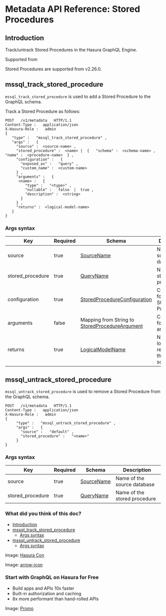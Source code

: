 # Metadata API Reference: Stored Procedures

## Introduction​

Track/untrack Stored Procedures in the Hasura GraphQL Engine.

Supported from

Stored Procedures are supported from v2.26.0.

## mssql_track_stored_procedure​

 `mssql_track_stored_procedure` is used to add a Stored Procedure to the GraphQL schema.

Track a Stored Procedure as follows:

```
POST   /v1/metadata   HTTP/1.1
Content-Type :   application/json
X-Hasura-Role :   admin
{
   "type" :   "mssql_track_stored_procedure" ,
   "args" :   {
     "source" :  <source-name> ,
     "stored_procedure" :  <name> |  {   "schema" :  <schema-name> ,   "name" :  <procedure-name>  } ,
     "configuration" :   {
       "exposed_as" :   "query" ,
       "custom_name" :  <custom-name>
     } ,
     "arguments" :   {
      <name> :   {
         "type" :   "<type>" ,
         "nullable" :   false  |  true ,
         "description" :  <string>
       }
     } ,
     "returns" :  <logical-model-name>
   }
}
```

### Args syntax​

| Key | Required | Schema | Description |
|---|---|---|---|
| source | true | [ SourceName ](https://hasura.io/docs/latest/api-reference/syntax-defs/#sourcename) | Name of the source database |
| stored_procedure | true | [ QueryName ](https://hasura.io/docs/latest/api-reference/syntax-defs/#queryname) | Name of the stored procedure |
| configuration | true | [ StoredProcedureConfiguration ](https://hasura.io/docs/latest/api-reference/syntax-defs/#stored-procedure-configuration) | Configuration for the Stored Procedure |
| arguments | false | Mapping from String to[ StoredProcedureArgument ](https://hasura.io/docs/latest/api-reference/syntax-defs/#stored-procedure-argument) | Configuration for each argument |
| returns | true | [ LogicalModelName ](https://hasura.io/docs/latest/api-reference/syntax-defs/#logicalmodelname) | Name of the logical model representing the resulting schema |


## mssql_untrack_stored_procedure​

 `mssql_untrack_stored_procedure` is used to remove a Stored Procedure from the GraphQL schema.

```
POST   /v1/metadata   HTTP/1.1
Content-Type :   application/json
X-Hasura-Role :   admin
{
     "type" :   "mssql_untrack_stored_procedure" ,
     "args" :   {
       "source" :   "default" ,
       "stored_procedure" :   "<name>"
     }
}
```

### Args syntax​

| Key | Required | Schema | Description |
|---|---|---|---|
| source | true | [ SourceName ](https://hasura.io/docs/latest/api-reference/syntax-defs/#sourcename) | Name of the source database |
| stored_procedure | true | [ QueryName ](https://hasura.io/docs/latest/api-reference/syntax-defs/#queryname) | Name of the stored procedure |


### What did you think of this doc?

- [ Introduction ](https://hasura.io/docs/latest/api-reference/metadata-api/stored-procedures/#introduction)
- [ mssql_track_stored_procedure ](https://hasura.io/docs/latest/api-reference/metadata-api/stored-procedures/#metadata-mssql-track-stored-procedure)
    - [ Args syntax ](https://hasura.io/docs/latest/api-reference/metadata-api/stored-procedures/#metadata-mssql-track-stored-procedure-syntax)
- [ mssql_untrack_stored_procedure ](https://hasura.io/docs/latest/api-reference/metadata-api/stored-procedures/#metadata-mssql-untrack-stored-procedure)
    - [ Args syntax ](https://hasura.io/docs/latest/api-reference/metadata-api/stored-procedures/#metadata-pg-untrack-stored-procedure-syntax)


Image: [ Hasura Con ](https://res.cloudinary.com/dh8fp23nd/image/upload/v1686154570/hasura-con-2023/has-con-light-date_r2a2ud.png)

Image: [ arrow-icon ](https://res.cloudinary.com/dh8fp23nd/image/upload/v1683723549/main-web/chevron-right_ldbi7d.png)

### Start with GraphQL on Hasura for Free

- Build apps and APIs 10x faster
- Built-in authorization and caching
- 8x more performant than hand-rolled APIs


Image: [ Promo ](https://hasura.io/docs/assets/images/hasura-free-ff60e409244e0ea12b5a3045d1a9096b.png)